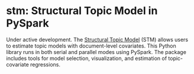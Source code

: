 # stm: Structural Topic Model in PySpark

Under active development. The [Structural Topic Model](http://structuraltopicmodel.com/) (STM) allows users to estimate topic models with document-level covariates. This Python library runs in both serial and parallel modes using PySpark. The package includes tools for model selection, visualization, and estimation of topic-covariate regressions.
